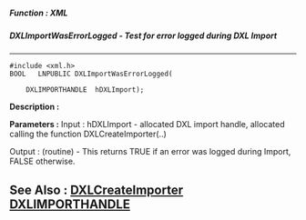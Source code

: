 ##### Function : XML
##### DXLImportWasErrorLogged - Test for error logged during DXL Import
---
```
#include <xml.h>
BOOL   LNPUBLIC DXLImportWasErrorLogged(

	DXLIMPORTHANDLE  hDXLImport);
```
**Description :**



**Parameters :**
Input :
hDXLImport  -  allocated DXL import handle, allocated calling the function DXLCreateImporter(..)

Output :
(routine)  -  This returns TRUE if an error was logged during Import, FALSE otherwise. 



**See Also :**
[DXLCreateImporter](/reference/Func/DXLCreateImporter)
[DXLIMPORTHANDLE](/reference/Data/DXLIMPORTHANDLE)
---
